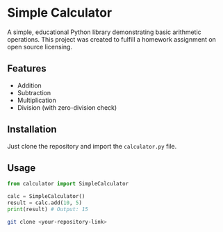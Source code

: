 # Simple Calculator

A simple, educational Python library demonstrating basic arithmetic operations. This project was created to fulfill a homework assignment on open source licensing.

## Features

*   Addition
*   Subtraction
*   Multiplication
*   Division (with zero-division check)

## Installation

Just clone the repository and import the `calculator.py` file.

## Usage

```python
from calculator import SimpleCalculator

calc = SimpleCalculator()
result = calc.add(10, 5)
print(result) # Output: 15
```

```bash
git clone <your-repository-link>